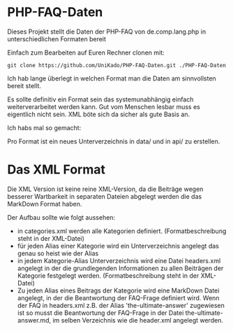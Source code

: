 # PHP-FAQ-Daten

Dieses Projekt stellt die Daten der PHP-FAQ von de.comp.lang.php in unterschiedlichen Formaten bereit

Einfach zum Bearbeiten auf Euren Rechner clonen mit:

`git clone https://github.com/UniKado/PHP-FAQ-Daten.git ./PHP-FAQ-Daten`

Ich hab lange überlegt in welchen Format man die Daten am sinnvollsten bereit stellt.

Es sollte definitiv ein Format sein das systemunabhängig einfach weiterverarbeitet werden kann.
Gut vom Menschen lesbar muss es eigentlich nicht sein. XML böte sich da sicher als gute Basis an.

Ich habs mal so gemacht:

Pro Format ist ein neues Unterverzeichnis in data/ und in api/ zu erstellen.

# Das XML Format

Die XML Version ist keine reine XML-Version, da die Beiträge wegen besserer Wartbarkeit
in separaten Dateien abgelegt werden die das MarkDown Format haben.

Der Aufbau sollte wie folgt aussehen:

- in categories.xml werden alle Kategorien definiert. (Formatbeschreibung steht in der XML-Datei)
- für jeden Alias einer Kategorie wird ein Unterverzeichnis angelegt das genau so heist wie der Alias
- in jedem Kategorie-Alias Unterverzeichnis wird eine Datei headers.xml angelegt in der die grundlegenden
  Informationen zu allen Beiträgen der Kategorie festgelegt werden. (Formatbeschreibung steht in der XML-Datei)
- Zu jeden Alias eines Beitrags der Kategorie wird eine MarkDown Datei angelegt, in der die Beantwortung
  der FAQ-Frage definiert wird. Wenn der FAQ in headers.xml z.B. der Alias 'the-ultimate-answer' zugewiesen ist
  so musst die Beantwortung der FAQ-Frage in der Datei the-ultimate-answer.md, im selben Verzeichnis wie
  die header.xml angelegt werden.
